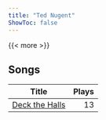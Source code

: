 ```yaml
---
title: "Ted Nugent"
ShowToc: false
---
```


{{< more >}}

## Songs
Title | Plays 
----- | -----: 
[Deck the Halls](/songs/deck-the-halls) | 13

